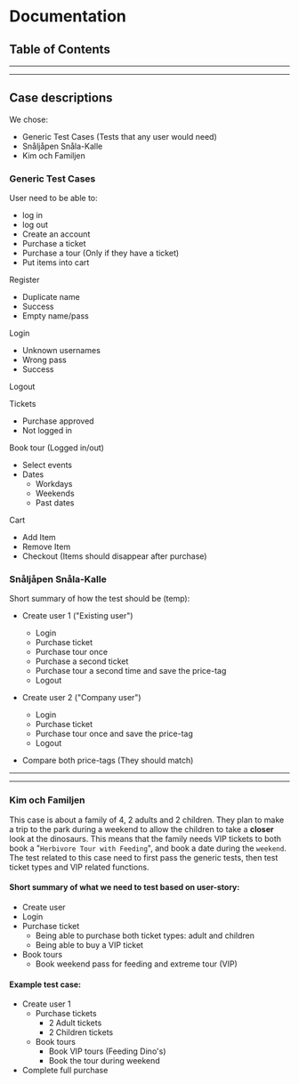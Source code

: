 # Documentation
## Table of Contents

---

---
## Case descriptions
We chose:
- Generic Test Cases (Tests that any user would need)
- Snåljåpen Snåla-Kalle
- Kim och Familjen

### Generic Test Cases
User need to be able to:
  - log in
  - log out
  - Create an account
  - Purchase a ticket
  - Purchase a tour (Only if they have a ticket)
  - Put items into cart

Register
- Duplicate name
- Success
- Empty name/pass

Login
- Unknown usernames
- Wrong pass
- Success

Logout

Tickets
- Purchase approved
- Not logged in

Book tour (Logged in/out)
- Select events
- Dates
  - Workdays
  - Weekends
  - Past dates

Cart
- Add Item
- Remove Item
- Checkout (Items should disappear after purchase)

### Snåljåpen Snåla-Kalle
Short summary of how the test should be (temp):
- Create user 1 ("Existing user")
  - Login
  - Purchase ticket
  - Purchase tour once
  - Purchase a second ticket
  - Purchase tour a second time and save the price-tag
  - Logout

- Create user 2 ("Company user")
  - Login
  - Purchase ticket
  - Purchase tour once and save the price-tag
  - Logout

- Compare both price-tags (They should match)

---

---
### Kim och Familjen

This case is about a family of 4, 2 adults and 2 children. They plan to make a trip to 
the park during a weekend to allow the children to take a **closer** look at the dinosaurs. This means that
the family needs VIP tickets to both book a "`Herbivore Tour with Feeding`", and book a date during the `weekend`.
The test related to this case need to first pass the generic tests, then test ticket types and VIP related functions. 

#### Short summary of what we need to test based on user-story:

- Create user
- Login
- Purchase ticket
  - Being able to purchase both ticket types: adult and children
  - Being able to buy a VIP ticket
- Book tours
  - Book weekend pass for feeding and extreme tour (VIP)

#### Example test case:

- Create user 1
  - Purchase tickets
    - 2 Adult tickets
    - 2 Children tickets
  - Book tours
    - Book VIP tours (Feeding Dino's)
    - Book the tour during weekend
- Complete full purchase
